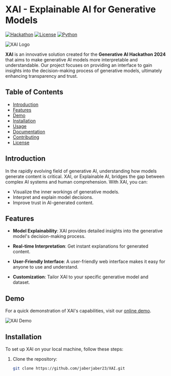 # XAI - Explainable AI for Generative Models

[![Hackathon](https://img.shields.io/badge/Generative%20AI%20Hackathon-2024-blueviolet)](https://hackathon-link)
[![License](https://img.shields.io/badge/license-MIT-green)](LICENSE)
[![Python](https://img.shields.io/badge/python-3.8%2B-blue)](https://www.python.org/downloads/)

![XAI Logo](./assets/xai_logo.png)

**XAI** is an innovative solution created for the **Generative AI Hackathon 2024** that aims to make generative AI models more interpretable and understandable. Our project focuses on providing an interface to gain insights into the decision-making process of generative models, ultimately enhancing transparency and trust.

## Table of Contents

- [Introduction](#introduction)
- [Features](#features)
- [Demo](#demo)
- [Installation](#installation)
- [Usage](#usage)
- [Documentation](#documentation)
- [Contributing](#contributing)
- [License](#license)

## Introduction

In the rapidly evolving field of generative AI, understanding how models generate content is critical. XAI, or Explainable AI, bridges the gap between complex AI systems and human comprehension. With XAI, you can:

- Visualize the inner workings of generative models.
- Interpret and explain model decisions.
- Improve trust in AI-generated content.

## Features

- **Model Explainability**: XAI provides detailed insights into the generative model's decision-making process.

- **Real-time Interpretation**: Get instant explanations for generated content.

- **User-Friendly Interface**: A user-friendly web interface makes it easy for anyone to use and understand.

- **Customization**: Tailor XAI to your specific generative model and dataset.

## Demo

For a quick demonstration of XAI's capabilities, visit our [online demo]([https://xai-demo-link](https://www.canva.com/design/DAF5ySmVy8s/HsZbtYnIQdcYbWM-IdzMUw/view?utm_content=DAF5ySmVy8s&utm_campaign=designshare&utm_medium=link&utm_source=editor)).

![XAI Demo](https://www.canva.com/design/DAF5ySmVy8s/HsZbtYnIQdcYbWM-IdzMUw/view?utm_content=DAF5ySmVy8s&utm_campaign=designshare&utm_medium=link&utm_source=editor)

## Installation

To set up XAI on your local machine, follow these steps:

1. Clone the repository:

   ```bash
   git clone https://github.com/jaberjaber23/XAI.git
